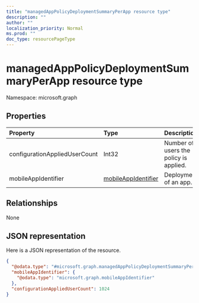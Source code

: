 ```yaml
---
title: "managedAppPolicyDeploymentSummaryPerApp resource type"
description: ""
author: ""
localization_priority: Normal
ms.prod: ""
doc_type: resourcePageType
---
```


# managedAppPolicyDeploymentSummaryPerApp resource type


Namespace: microsoft.graph



## Properties
|Property|Type|Description|
|:---|:---|:---|
|configurationAppliedUserCount|Int32|Number of users the policy is applied.|
|mobileAppIdentifier|[mobileAppIdentifier](../resources/mobileappidentifier.md)|Deployment of an app.|

## Relationships
None

## JSON representation
Here is a JSON representation of the resource.
<!-- {
  "blockType": "resource",
  "@odata.type": "microsoft.graph.managedAppPolicyDeploymentSummaryPerApp"
}
-->
``` json
{
  "@odata.type": "#microsoft.graph.managedAppPolicyDeploymentSummaryPerApp",
  "mobileAppIdentifier": {
    "@odata.type": "microsoft.graph.mobileAppIdentifier"
  },
  "configurationAppliedUserCount": 1024
}
```


